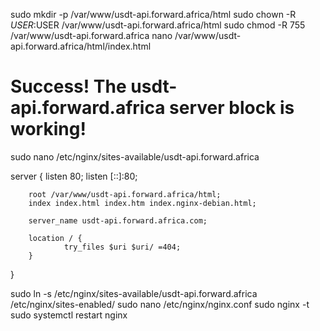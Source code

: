 sudo mkdir -p /var/www/usdt-api.forward.africa/html
sudo chown -R $USER:$USER /var/www/usdt-api.forward.africa/html
sudo chmod -R 755 /var/www/usdt-api.forward.africa
nano /var/www/usdt-api.forward.africa/html/index.html

<html>
    <head>
        <title>Welcome to usdt-api.forward.africa!</title>
    </head>
    <body>
        <h1>Success! The usdt-api.forward.africa server block is working!</h1>
    </body>
</html>

sudo nano /etc/nginx/sites-available/usdt-api.forward.africa

server {
        listen 80;
        listen [::]:80;

        root /var/www/usdt-api.forward.africa/html;
        index index.html index.htm index.nginx-debian.html;

        server_name usdt-api.forward.africa.com;

        location / {
                try_files $uri $uri/ =404;
        }
}

sudo ln -s /etc/nginx/sites-available/usdt-api.forward.africa /etc/nginx/sites-enabled/
sudo nano /etc/nginx/nginx.conf
sudo nginx -t
sudo systemctl restart nginx